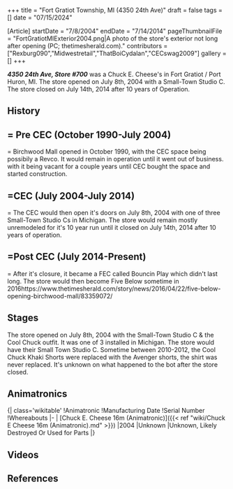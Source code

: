 +++
title = "Fort Gratiot Township, MI (4350 24th Ave)"
draft = false
tags = []
date = "07/15/2024"

[Article]
startDate = "7/8/2004"
endDate = "7/14/2014"
pageThumbnailFile = "FortGratiotMIExterior2004.png|A photo of the store's exterior not long after opening (PC; thetimesherald.com)."
contributors = ["Rexburg090","Midwestretail","ThatBoiCydalan","CECswag2009"]
gallery = []
+++

<b><i>4350 24th Ave, Store #700</b></i> was a Chuck E. Cheese's in Fort Gratiot / Port Huron, MI. The store opened on July 8th, 2004 with a Small-Town Studio C. The store closed on July 14th, 2014 after 10 years of Operation.

<h2>History</h2>

<h2>= Pre CEC (October 1990-July 2004)</h2>=
Birchwood Mall opened in October 1990, with the CEC space being possibily a Revco. It would remain in operation until it went out of business. with it being vacant for a couple years until CEC bought the space and started construction.

<h2>=CEC (July 2004-July 2014)</h2>=
The CEC would then open it's doors on July 8th, 2004 with one of three Small-Town Studio Cs in Michigan. The store would remain mostly unremodeled for it's 10 year run until it closed on July 14th, 2014 after 10 years of operation.

<h2>=Post CEC (July 2014-Present)</h2>=
After it's closure, it became a FEC called Bouncin Play which didn't last long. The store would then become Five Below sometime in 2016<ref>https://www.thetimesherald.com/story/news/2016/04/22/five-below-opening-birchwood-mall/83359072/</ref>

<h2>Stages </h2>
The store opened on July 8th, 2004 with the Small-Town Studio C & the Cool Chuck outfit. It was one of 3 installed in Michigan. The store would have their Small Town Studio C. Sometime between 2010-2012, the Cool Chuck Khaki Shorts were replaced with the Avenger shorts, the shirt was never replaced. It's unknown on what happened to the bot after the store closed.

<h2>Animatronics</h2>
{| class='wikitable'
!Animatronic
!Manufacturing Date
!Serial Number
!Whereabouts
|-
| [Chuck E. Cheese 16m (Animatronic)]({{< ref "wiki/Chuck E Cheese 16m (Animatronic).md" >}})
|2004
|Unknown
|Unknown, Likely Destroyed Or Used for Parts
|}



<h2>Videos</h2>
<h2>References</h2>
<references />